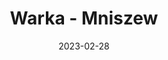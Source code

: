 ---
title: Warka - Mniszew
category: "Trasy jednodniowe"
rafting_time: 3,5
route_length: 15,6
price: 60
price_descrition: 
date: 2023-02-28
---